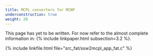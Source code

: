 ```yaml
---
title: MCPL converters for MCNP
underconstruction: true
weight: 20
---
```


This page has yet to be written. For now refer to the almost complete
information in: {% include linkpaper.html subsection=3.2 %}.

{% include linkfile.html file="src_fat/ssw2mcpl_app_fat.c" %}
